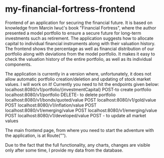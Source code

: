 # my-financial-fortress-frontend
Frontend of an application for securing the financial future. It is based on knowledge from Marcin Iwuć's book "Financial Fortress", where the author presented a model portfolio to ensure a secure future for long-term investments such as retirement. The application suggests how to allocate capital to individual financial instruments along with their valuation history. The frontend shows the percentage as well as financial distribution of our portfolio along with deviations from the model portfolio. It makes it easy to check the valuation history of the entire portfolio, as well as its individual components.

The application is currently in a version where, unfortunately, it does not allow automatic portfolio creation/deletion and updating of stock market values. I will work on it! Currently you need to hit the endpoints given below:
localhost:8080/v1/portfolio/{investmentCapital} POST-to create portfolio
localhost:8080/v1/portfolio DELETE- to delete portfolio
localhost:8080/v1/bonds/quoted/value POST
localhost:8080/v1/gold/value POST
localhost:8080/v1/inflation/value POST
localhost:8080/v1/emerging/value POST
localhost:8080/v1/emerging/value POST
localhost:8080/v1/developed/value POST - to update all market values

The main frontend page, from where you need to start the adventure with the application, is at Route("").

Due to the fact that the full functionality, any charts, changes are visible only after some time, I provide my data from the database.


